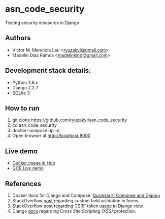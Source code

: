# asn_code_security
Testing security measures in Django

## Authors
* Victor M. Mendiola Lau <[ryuzakyl@gmail.com](mailto:ryuzakyl@gmail.com)>
* Madelin Díaz Ramos <[madelinkind@gmail.com](mailto:madelinkind@gmail.com)>

## Development stack details:
* Python 3.6.x
* Django 2.2.7
* SQLite 3

## How to run
1. git clone https://github.com/ryuzakyl/asn_code_security
2. cd asn_code_security
3. docker-compose up -d
4. Open browser at [http://localhost:8000](http://localhost:8000)

## Live demo
* [Docker image in Hub](https://hub.docker.com/r/ryuzakyl/asn_code_security)
* [GCE Live demo](http://35.192.94.0:8000)

## References
1. Docker docs for Django and Compose. [Quickstart: Compose and Django](https://docs.docker.com/compose/django/)
2. StackOverflow [post](https://stackoverflow.com/questions/14647723/django-forms-if-not-valid-show-form-with-error-message)
regarding custom field validation in forms.
3. StackOverflow [post](https://stackoverflow.com/questions/3289860/how-can-i-embed-django-csrf-token-straight-into-html)
regarding CSRF token usage in Django view.
4. Django [docs](https://docs.djangoproject.com/en/2.2/ref/templates/language/#automatic-html-escaping) regarding *Cross Site Scripting (XSS)* protection.
